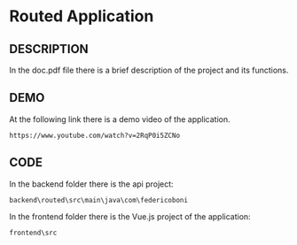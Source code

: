 # Routed Application

## DESCRIPTION  
 
In the doc.pdf file there is a brief description of the project and its functions.

## DEMO  

At the following link there is a demo video of the application.
```
https://www.youtube.com/watch?v=2RqP0i5ZCNo
```
## CODE

In the backend folder there is the api project:
```
backend\routed\src\main\java\com\federicoboni
```
In the frontend folder there is the Vue.js project of the application:
```
frontend\src
```
